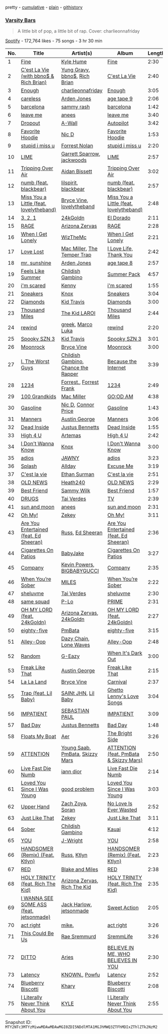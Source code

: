 pretty - [cumulative](/playlists/cumulative/37i9dQZF1DXdWMJMjqz9bm.md) - [plain](/playlists/plain/37i9dQZF1DXdWMJMjqz9bm) - [githistory](https://github.githistory.xyz/mackorone/spotify-playlist-archive/blob/main/playlists/plain/37i9dQZF1DXdWMJMjqz9bm)

### [Varsity Bars](https://open.spotify.com/playlist/37i9dQZF1DXdWMJMjqz9bm)

> A little bit of pop, a little bit of rap\. Cover: charlieonnafriday

[Spotify](https://open.spotify.com/user/spotify) - 172,764 likes - 75 songs - 3 hr 30 min

| No. | Title | Artist(s) | Album | Length |
|---|---|---|---|---|
| 1 | [Fine](https://open.spotify.com/track/2Rpxbbx0rbA7leuAshGEH3) | [Kyle Hume](https://open.spotify.com/artist/0p3tzEAt0XWrBqbrwBoN1I) | [Fine](https://open.spotify.com/album/5g58Fr5v70Ptk8EL1kjaFg) | 2:30 |
| 2 | [C'est La Vie \(with bbno$ & Rich Brian\)](https://open.spotify.com/track/0cgy8EueqwMuYzOZrW5vPB) | [Yung Gravy](https://open.spotify.com/artist/2YOYua8FpudSEiB9s88IgQ), [bbno$](https://open.spotify.com/artist/41X1TR6hrK8Q2ZCpp2EqCz), [Rich Brian](https://open.spotify.com/artist/2IDLDx25HU1nQMKde4n61a) | [C'est La Vie](https://open.spotify.com/album/4cR3Cgc4klmCeDgFkA3nz7) | 2:40 |
| 3 | [Enough](https://open.spotify.com/track/4vuVzf7BIZhDAFm3TB0Tzy) | [charlieonnafriday](https://open.spotify.com/artist/1hmTCch4tWOJmdqkf8nSRA) | [Enough](https://open.spotify.com/album/1fw8J18rs7te12Bj1UxAUo) | 3:05 |
| 4 | [careless](https://open.spotify.com/track/0SBylBekAoBQ6JpYtGDaCA) | [Arden Jones](https://open.spotify.com/artist/3mMogqf2JyBUQZxFZlC79w) | [age tape 9](https://open.spotify.com/album/0mRfxUrN7BUkxOv0ms0wdj) | 2:06 |
| 5 | [barcelona](https://open.spotify.com/track/6hLMs5N7rRkIaCRfgYEB9B) | [sammy rash](https://open.spotify.com/artist/0yXuo2N8r6dzzGgnLNLGZm) | [barcelona](https://open.spotify.com/album/2JuEOpkytQC2KsRz1cVREB) | 1:42 |
| 6 | [leave me](https://open.spotify.com/track/0vrDGR5ZjdDIBUuDep6yXT) | [anees](https://open.spotify.com/artist/2HPqVfdPh9JkBSlFG5hK6h) | [leave me](https://open.spotify.com/album/68002qOu8hxM87YLHG7Bo5) | 3:40 |
| 7 | [Dropout](https://open.spotify.com/track/2sP1ndK4tyx9mIFSuVZfTF) | [A\-Wall](https://open.spotify.com/artist/56OjNTX2bkrdGcB0staUOV) | [Autopilot](https://open.spotify.com/album/3nkc2fRxBrUp9X02PBcMjg) | 3:42 |
| 8 | [Favorite Hoodie](https://open.spotify.com/track/7si7Q6h3MSuTpRJ6v9e0Py) | [Nic D](https://open.spotify.com/artist/1XlLhtgJjC4ROQZilBZAvw) | [Favorite Hoodie](https://open.spotify.com/album/4q885P1HRolf3Gr8whgGt2) | 1:53 |
| 9 | [stupid i miss u](https://open.spotify.com/track/6rhdKbAlGnmRVfdGnvIyb8) | [Forrest Nolan](https://open.spotify.com/artist/3M8UUCqb0mIEn5S2lO13yv) | [stupid i miss u](https://open.spotify.com/album/0DGQGsxX73rGXQtpq52PuA) | 2:20 |
| 10 | [LIME](https://open.spotify.com/track/6rB46iHlnzFSds3vC3X6h4) | [Garrett Sparrow](https://open.spotify.com/artist/3DnMgnxJt61Y8bWHv2l9qs), [jackwoods](https://open.spotify.com/artist/5Jq1Pr7kLEm3h5RlkSiQ5z) | [LIME](https://open.spotify.com/album/3I6F5HlKtBFwpzpeRyHqQB) | 2:57 |
| 11 | [Tripping Over Air](https://open.spotify.com/track/7mzPAftljnsFmU6131Pqcd) | [Aidan Bissett](https://open.spotify.com/artist/4XQI4hyuy5xun1ou3SM8Oe) | [Tripping Over Air](https://open.spotify.com/album/6ZJonF00gkXNSTSI2PwyrC) | 3:02 |
| 12 | [numb \(feat\. blackbear\)](https://open.spotify.com/track/05UKPuq9D7C6YDaps38ReU) | [lilspirit](https://open.spotify.com/artist/3VWII9MTZSfIdOXr1DafzL), [blackbear](https://open.spotify.com/artist/2cFrymmkijnjDg9SS92EPM) | [numb \(feat\. blackbear\)](https://open.spotify.com/album/4jrLreiCKIGcxG0z7WcQkt) | 2:57 |
| 13 | [Miss You a Little \(feat\. lovelytheband\)](https://open.spotify.com/track/2tijppLc0gaWA2AfPDANvq) | [Bryce Vine](https://open.spotify.com/artist/1ShZZUjkbXCjhwrb18BA8I), [lovelytheband](https://open.spotify.com/artist/4KJ6jujcNPzOyhdNoiNftp) | [Miss You a Little \(feat\. lovelytheband\)](https://open.spotify.com/album/67OpexBmynKW5tWHE7PYOX) | 2:48 |
| 14 | [3, 2, 1](https://open.spotify.com/track/2hx8cZug1bgRMXgW5RCTUV) | [24kGoldn](https://open.spotify.com/artist/6fWVd57NKTalqvmjRd2t8Z) | [El Dorado](https://open.spotify.com/album/270o30h7cAlEhBnbuSpFZq) | 2:11 |
| 15 | [RAGE](https://open.spotify.com/track/2JbwQteW6QQ2M2RIqGWY6h) | [Arizona Zervas](https://open.spotify.com/artist/0vRvGUQVUjytro0xpb26bs) | [RAGE](https://open.spotify.com/album/5RmYLr4JvrT34dc5efzt6X) | 2:28 |
| 16 | [When I Get Lonely](https://open.spotify.com/track/1d4c9HSOY8hy5krzdKxEyh) | [WizTheMc](https://open.spotify.com/artist/3ebS2RuCq8QeLyndUDmgB5) | [When I Get Lonely](https://open.spotify.com/album/13FMlTKRNL5akAlum5tc5O) | 2:21 |
| 17 | [Love Lost](https://open.spotify.com/track/0N9C80kcgL0xXGduKnYKWi) | [Mac Miller](https://open.spotify.com/artist/4LLpKhyESsyAXpc4laK94U), [The Temper Trap](https://open.spotify.com/artist/4W48hZAnAHVOC2c8WH8pcq) | [I Love Life, Thank You](https://open.spotify.com/album/1XEycvgUklYgcYEUf7vbij) | 2:42 |
| 18 | [mr\. sunshine](https://open.spotify.com/track/6x984mI891z1E2sVwYumUx) | [Arden Jones](https://open.spotify.com/artist/3mMogqf2JyBUQZxFZlC79w) | [age tape 8](https://open.spotify.com/album/5cYaUdDHrHhOIsTlHU9Tbk) | 2:57 |
| 19 | [Feels Like Summer](https://open.spotify.com/track/7p4vHnYXkxlzvfePJVpcTr) | [Childish Gambino](https://open.spotify.com/artist/73sIBHcqh3Z3NyqHKZ7FOL) | [Summer Pack](https://open.spotify.com/album/15k99o4mZJ9mfpQGIOrZ45) | 4:57 |
| 20 | [i'm scared](https://open.spotify.com/track/2lfKrToxQQ4oFZcBv0ZjeQ) | [Kenny](https://open.spotify.com/artist/6Hw5BJKxWydV5VuEnzqpIv) | [i'm scared](https://open.spotify.com/album/5SuQMgybdbtnaRRin1P1bZ) | 1:55 |
| 21 | [Sneakers](https://open.spotify.com/track/3eLfICfDzCQrP8pOajVGiJ) | [Knox](https://open.spotify.com/artist/61S5H9Lxn1PDUvu1TV0kCX) | [Sneakers](https://open.spotify.com/album/203lgkbyUvtaZAExgXr3Ge) | 3:04 |
| 22 | [Diamonds](https://open.spotify.com/track/1PMCaOsItHt7Wc02FCdpdv) | [Kid Travis](https://open.spotify.com/artist/6UWui6Csqc1ywqnDzjOWnk) | [Diamonds](https://open.spotify.com/album/0IzUNWsQuZPVncXMMx25AN) | 3:00 |
| 23 | [Thousand Miles](https://open.spotify.com/track/1r8ZCjfrQxoy2wVaBUbpwg) | [The Kid LAROI](https://open.spotify.com/artist/2tIP7SsRs7vjIcLrU85W8J) | [Thousand Miles](https://open.spotify.com/album/5x23D06mbAdtkU9N9JrZyf) | 2:44 |
| 24 | [rewind](https://open.spotify.com/track/66orvVes79w0dZao9ZIw97) | [greek](https://open.spotify.com/artist/23FgP9gxRT6QMcRhsV71kY), [Marco Luka](https://open.spotify.com/artist/4tjqHer0BFQbJ1FVyWhffM) | [rewind](https://open.spotify.com/album/1bHhbJVvzqeKTKNEK2aU8T) | 2:20 |
| 25 | [Spooky SZN 3](https://open.spotify.com/track/5Lr1ffVzV34ash1NqbAPIR) | [Kid Travis](https://open.spotify.com/artist/6UWui6Csqc1ywqnDzjOWnk) | [Spooky SZN 3](https://open.spotify.com/album/2azBbeh6hFJvP0eLUGn7hz) | 3:01 |
| 26 | [Moonrock](https://open.spotify.com/track/79dt40lQLm46E1WPVYLvTO) | [Bryce Vine](https://open.spotify.com/artist/1ShZZUjkbXCjhwrb18BA8I) | [Moonrock](https://open.spotify.com/album/49J53goWppUwvbTn8Gcej5) | 3:00 |
| 27 | [I\. The Worst Guys](https://open.spotify.com/track/0kErPGykp7EJo7L5fx8YjB) | [Childish Gambino](https://open.spotify.com/artist/73sIBHcqh3Z3NyqHKZ7FOL), [Chance the Rapper](https://open.spotify.com/artist/1anyVhU62p31KFi8MEzkbf) | [Because the Internet](https://open.spotify.com/album/62yjWIhnATHxPqGbgC9Lqr) | 3:39 |
| 28 | [1234](https://open.spotify.com/track/4UQPvROrUn90skWOg9TURi) | [Forrest.](https://open.spotify.com/artist/6chWbUfdu6ibyaCXM1w8kQ), [Forrest Frank](https://open.spotify.com/artist/1scVfBymTr3CeZ4imMj1QJ) | [1234](https://open.spotify.com/album/3bcd3bKiWvgLgVk8lGux27) | 2:49 |
| 29 | [100 Grandkids](https://open.spotify.com/track/4z0PnuB07fxtVZZRWsCfxb) | [Mac Miller](https://open.spotify.com/artist/4LLpKhyESsyAXpc4laK94U) | [GO:OD AM](https://open.spotify.com/album/2Tyx5dLhHYkx6zeAdVaTzN) | 4:38 |
| 30 | [Gasoline](https://open.spotify.com/track/4sFzAOD1uiP2Ww5XA1OHJf) | [Nic D](https://open.spotify.com/artist/1XlLhtgJjC4ROQZilBZAvw), [Connor Price](https://open.spotify.com/artist/5zixe6AbgXPqt4c1uSl94L) | [Gasoline](https://open.spotify.com/album/0fGaL3TZgjzCsBZRl9Abxr) | 1:43 |
| 31 | [Manners](https://open.spotify.com/track/4YnKb0qfI6j56S0UiaewIC) | [Austin George](https://open.spotify.com/artist/5SVHLhz1Vv5m4xmkT4Pk6D) | [Manners](https://open.spotify.com/album/2C4Q3GT9PHp3UYIgSNJSVq) | 3:06 |
| 32 | [Dead Inside](https://open.spotify.com/track/6Sjmx09ykOw95BvbbGH0cY) | [Justus Bennetts](https://open.spotify.com/artist/4PcesEvU9iICf7dwNt5B3l) | [Dead Inside](https://open.spotify.com/album/1VevxxrVO5mBQFuw1s89xt) | 1:55 |
| 33 | [High 4 U](https://open.spotify.com/track/4i4JycD1WDecXoRW5j41Ge) | [Artemas](https://open.spotify.com/artist/0PCCGZ0wGLizHt2KZ7hhA2) | [High 4 U](https://open.spotify.com/album/2eqnG7Avs0kQlpL3bN93so) | 2:42 |
| 34 | [I Don't Wanna Know](https://open.spotify.com/track/5QuoJpaWSzbjnIF5ESnQfg) | [Knox](https://open.spotify.com/artist/61S5H9Lxn1PDUvu1TV0kCX) | [I Don't Wanna Know](https://open.spotify.com/album/684CYr1q739L7EVd4bjdhO) | 3:00 |
| 35 | [adios](https://open.spotify.com/track/3gfve6BgoTkZK3uBkqttz8) | [JAWNY](https://open.spotify.com/artist/25pd339V2rRJo84USlcSRP) | [adios](https://open.spotify.com/album/3HfZG3EM11UpuzfQxWcHIK) | 3:23 |
| 36 | [Splash](https://open.spotify.com/track/56K7o58HvDoJW9ABFhJrmR) | [Allday](https://open.spotify.com/artist/2Ltr0s15RyvsjqWzSmiSRs) | [Excuse Me](https://open.spotify.com/album/5fkjcxPbrRsPGruhqix8pF) | 3:19 |
| 37 | [C'est la vie](https://open.spotify.com/track/0EYAj4bb4v3r4S3lXBJ37r) | [Ethan Surman](https://open.spotify.com/artist/12o3BOYKBwjbsjrW0Fm7iu) | [C'est la vie](https://open.spotify.com/album/5h4deWk0g9b3wC5YCSqx8I) | 2:51 |
| 38 | [OLD NEWS](https://open.spotify.com/track/3uY6ip9RD3AB7lWJHSWAp9) | [Heath240](https://open.spotify.com/artist/1ojvdyodoMexNXR8my5FOo) | [OLD NEWS](https://open.spotify.com/album/0zVNdC56TzBMNX4k6v8JbQ) | 2:29 |
| 39 | [Best Friend](https://open.spotify.com/track/4m2Fep3UwjUkUTJ4KPnJZ0) | [Sammy Wilk](https://open.spotify.com/artist/36TGx7BxtQA4uz6irWnX3T) | [Best Friend](https://open.spotify.com/album/3DSVVQaWs48NaxWv0AaP6L) | 1:57 |
| 40 | [DRUGS](https://open.spotify.com/track/6Lf2Gu0656z3fzimF402nY) | [Tai Verdes](https://open.spotify.com/artist/2kCO8LXN1usaOPL3iEE28I) | [TV](https://open.spotify.com/album/79FheIcTpTUgXlp8i4hQ34) | 2:39 |
| 41 | [sun and moon](https://open.spotify.com/track/769Ld8demNhMgVLAQcjTDn) | [anees](https://open.spotify.com/artist/2HPqVfdPh9JkBSlFG5hK6h) | [sun and moon](https://open.spotify.com/album/4bUd4H9GN11TlKhJDBUGsc) | 2:31 |
| 42 | [Oh My!](https://open.spotify.com/track/23GrnBNBJhVlYlraSi3sT3) | [Zekey](https://open.spotify.com/artist/3hHPnggcxDaU07Tc91RXAA) | [Oh My!](https://open.spotify.com/album/5NBpzjZMW5PCvxVCNSTwrD) | 3:11 |
| 43 | [Are You Entertained \(feat\. Ed Sheeran\)](https://open.spotify.com/track/5bLGQqcpsz5ISWeihZfJnR) | [Russ](https://open.spotify.com/artist/1z7b1Pr1rSlvWRzsW3HOrS), [Ed Sheeran](https://open.spotify.com/artist/6eUKZXaKkcviH0Ku9w2n3V) | [Are You Entertained \(feat\. Ed Sheeran\)](https://open.spotify.com/album/1ZxzpJ4MVEbxilQfEnY0n9) | 2:36 |
| 44 | [Cigarettes On Patios](https://open.spotify.com/track/0LJDFZohBgWOMvXQw0cc9W) | [BabyJake](https://open.spotify.com/artist/07Asx51VtMw5kbNXKrpZlq) | [Cigarettes On Patios](https://open.spotify.com/album/5vN3lm8mcpQ9IoQ3Xutrkw) | 3:27 |
| 45 | [Company](https://open.spotify.com/track/5x5xVKKT0jltPqjtWfmJTn) | [Kevin Powers](https://open.spotify.com/artist/4X8TR9pBFyewFlIDYt1o2s), [BIGBABYGUCCI](https://open.spotify.com/artist/1ra8ujbJcZrV5aUjcfzFKs) | [Company](https://open.spotify.com/album/1t0NQ9kXjNVFmWRwV1iDcg) | 2:35 |
| 46 | [When You’re Sober](https://open.spotify.com/track/0aJcuvNNJh9ncKBqqfLiIG) | [MILES](https://open.spotify.com/artist/5QqCSh9Ri3B7Tw6HNQkPQH) | [When You’re Sober](https://open.spotify.com/album/1mcGX0oGxfYzIWINPFKytq) | 2:22 |
| 47 | [sheluvme](https://open.spotify.com/track/64Ds8EuwkeGSOeXDzXLRZz) | [Tai Verdes](https://open.spotify.com/artist/2kCO8LXN1usaOPL3iEE28I) | [sheluvme](https://open.spotify.com/album/4jg0Buspy2uDrSajhm6rnm) | 2:30 |
| 48 | [same squad](https://open.spotify.com/track/0YCl0i8CTDqtISiphhLIE8) | [P\-Lo](https://open.spotify.com/artist/2QLM9IFaHBtB16b8ZDaA3A) | [PRIME](https://open.spotify.com/album/6hXlWzbFJ2JNBi3BWnEEyL) | 2:31 |
| 49 | [OH MY LORD \(feat\. 24kGoldn\)](https://open.spotify.com/track/1hQTaxMocyO7uH3Mko9Tn2) | [Arizona Zervas](https://open.spotify.com/artist/0vRvGUQVUjytro0xpb26bs), [24kGoldn](https://open.spotify.com/artist/6fWVd57NKTalqvmjRd2t8Z) | [OH MY LORD \(feat\. 24kGoldn\)](https://open.spotify.com/album/5G8RlksQs4NlBrWcLEDPjY) | 2:27 |
| 50 | [eighty\-five](https://open.spotify.com/track/6f8J5ZqWB5E8oKosn4h7c5) | [PmBata](https://open.spotify.com/artist/3jeXY6LJU0ZiKhXoXa9rRw) | [eighty\-five](https://open.spotify.com/album/3gb0W6DnHhwkJq0ZSFqnAe) | 3:15 |
| 51 | [Alley\-Oop](https://open.spotify.com/track/00lroakMBzkEPKCt2eNfrf) | [Dazy Chain](https://open.spotify.com/artist/2gHF2JSNXKMMTfF1mQxEK9), [Lone Waves](https://open.spotify.com/artist/45EpHuWKvRCZZSVininBeS) | [Alley\-Oop](https://open.spotify.com/album/0OJLq8CREfpFv87oUACfF4) | 2:48 |
| 52 | [Random](https://open.spotify.com/track/422lAAWQO9TqL1LxIPdhOn) | [G\-Eazy](https://open.spotify.com/artist/02kJSzxNuaWGqwubyUba0Z) | [When It's Dark Out](https://open.spotify.com/album/09Q3WwGYsQe5ognkvVkmCu) | 3:00 |
| 53 | [Freak Like That](https://open.spotify.com/track/4jCA5lFRXy7PkryLP7UIc8) | [Austin George](https://open.spotify.com/artist/5SVHLhz1Vv5m4xmkT4Pk6D) | [Freak Like That](https://open.spotify.com/album/1QjzC5LHTgCcbvP66LibBE) | 2:15 |
| 54 | [La La Land](https://open.spotify.com/track/7taeV6Kz3xIgjx5QR0eG8p) | [Bryce Vine](https://open.spotify.com/artist/1ShZZUjkbXCjhwrb18BA8I) | [Carnival](https://open.spotify.com/album/1gTkvHFHZhcFMhpy0Ko2Ln) | 2:37 |
| 55 | [Trap \(feat\. Lil Baby\)](https://open.spotify.com/track/2Y8hY4rRRQQjdaZkkwzpd9) | [SAINt JHN](https://open.spotify.com/artist/0H39MdGGX6dbnnQPt6NQkZ), [Lil Baby](https://open.spotify.com/artist/5f7VJjfbwm532GiveGC0ZK) | [Ghetto Lenny's Love Songs](https://open.spotify.com/album/0ufGvePLRPce9olVIZhRyE) | 3:04 |
| 56 | [IMPATIENT](https://open.spotify.com/track/37dVuP5d1BtVDagETMqP3k) | [SEBASTIAN PAUL](https://open.spotify.com/artist/1tQu5TjcAK68fx8qrc8ZgF) | [IMPATIENT](https://open.spotify.com/album/6GH9V2pkHwDjCNWhDkGQM4) | 3:09 |
| 57 | [Bad Day](https://open.spotify.com/track/3wA4ronkc8ZcPXUP0fDgYA) | [Justus Bennetts](https://open.spotify.com/artist/4PcesEvU9iICf7dwNt5B3l) | [Bad Day](https://open.spotify.com/album/3k1lFVPUbpxngCtvkB9JkA) | 1:48 |
| 58 | [Floats My Boat](https://open.spotify.com/track/2xH94bp1TPSMPPPnnSwIGL) | [Aer](https://open.spotify.com/artist/25hbSOMmbhgqvonjC876UJ) | [The Bright Side](https://open.spotify.com/album/3p6L2cN8kt6nOVL1TUtPWZ) | 3:26 |
| 59 | [ATTENTION](https://open.spotify.com/track/7l8MgcIPx3tDfNpyKzr9ey) | [Young Saab](https://open.spotify.com/artist/3koEtGT6SxcjRgwh6YwDx5), [PmBata](https://open.spotify.com/artist/3jeXY6LJU0ZiKhXoXa9rRw), [Skizzy Mars](https://open.spotify.com/artist/00Z3UDoAQwzvGu13HoAM7J) | [ATTENTION \(feat\. PmBata & Skizzy Mars\)](https://open.spotify.com/album/4F3BB0GXrYIMOwCDF1vfgn) | 2:50 |
| 60 | [Live Fast Die Numb](https://open.spotify.com/track/10omO03JNpJwhjo538gdNc) | [iann dior](https://open.spotify.com/artist/6ASri4ePR7RlsvIQgWPJpS) | [Live Fast Die Numb](https://open.spotify.com/album/5B9ZNrfIASmrJOrf7AyLaH) | 2:14 |
| 61 | [Loved You Since I Was Young](https://open.spotify.com/track/4ayHZpebCShYtJuSL8701H) | [good problem](https://open.spotify.com/artist/3aRk4W0Y1YbyEXJT6UL2cK) | [Loved You Since I Was Young](https://open.spotify.com/album/7u4FHNJdVRLDLuum8iJnkd) | 3:03 |
| 62 | [Upper Hand](https://open.spotify.com/track/4BIXStJCdslgGUnuoz87JC) | [Zach Zoya](https://open.spotify.com/artist/0lMsSW9R8prEif6Q3aVnEH), [Soran](https://open.spotify.com/artist/4CJrJassgp2sYfvhNPKh9x) | [No Love Is Ever Wasted](https://open.spotify.com/album/0riXZXCMgIwXMPmrJhXErZ) | 2:52 |
| 63 | [Just Like That](https://open.spotify.com/track/3vRSduRquXh9U5EvRB7mS7) | [Zekey](https://open.spotify.com/artist/3hHPnggcxDaU07Tc91RXAA) | [Just Like That](https://open.spotify.com/album/3xml1yNnc0XUO1oOnOSoDU) | 3:11 |
| 64 | [Sober](https://open.spotify.com/track/6YuFv5d7iGeNnFMu6xphZl) | [Childish Gambino](https://open.spotify.com/artist/73sIBHcqh3Z3NyqHKZ7FOL) | [Kauai](https://open.spotify.com/album/3EyDuWSBOZGl5CAlBkSrOE) | 4:12 |
| 65 | [YOU](https://open.spotify.com/track/0rXaoCJbmIUdMIKQwinA0k) | [J\-Wright](https://open.spotify.com/artist/4ZwarqrZFCfYgb3F4KS6gr) | [YOU](https://open.spotify.com/album/2AMsS7LgT4DAgMfRTTo7r0) | 2:58 |
| 66 | [HANDSOMER \(Remix\) \(Feat\. Ktlyn\)](https://open.spotify.com/track/0vp1sk3FzuDBeLMLcRhQdL) | [Russ](https://open.spotify.com/artist/1z7b1Pr1rSlvWRzsW3HOrS), [Ktlyn](https://open.spotify.com/artist/6FaLegXtqjGZBH5VFrOlwG) | [HANDSOMER \(Remix\) \(Feat\. Ktlyn\)](https://open.spotify.com/album/5EMb5JomVavgkhB6ce0xfS) | 2:23 |
| 67 | [RED](https://open.spotify.com/track/7Kq8I68J8fJkQEEZwfrK18) | [Blake and Miles](https://open.spotify.com/artist/1vq0ZWY33ZutMpMbQSxAEv) | [RED](https://open.spotify.com/album/05ce3g0KL8Q9zWFBHBvhx0) | 2:38 |
| 68 | [HOLY TRINITY \(feat\. Rich The Kid\)](https://open.spotify.com/track/02D7cBNL1rpCkvTja8S1ns) | [Arizona Zervas](https://open.spotify.com/artist/0vRvGUQVUjytro0xpb26bs), [Rich The Kid](https://open.spotify.com/artist/1pPmIToKXyGdsCF6LmqLmI) | [HOLY TRINITY \(feat\. Rich The Kid\)](https://open.spotify.com/album/0ev0saRGsMUB9MxtWZnliz) | 2:35 |
| 69 | [I WANNA SEE SOME ASS \(feat\. jetsonmade\)](https://open.spotify.com/track/2aWVaW1p2kUc5yuKwBmRJi) | [Jack Harlow](https://open.spotify.com/artist/2LIk90788K0zvyj2JJVwkJ), [jetsonmade](https://open.spotify.com/artist/0UcXjTpzt0DmIwPSNwlJfF) | [Sweet Action](https://open.spotify.com/album/7AaqMMiYMvnMB3RcS8u3EY) | 2:05 |
| 70 | [act right](https://open.spotify.com/track/1Xwhdmv9VnPjYL4hAwLQjn) | [mike.](https://open.spotify.com/artist/5G9kmDLg3OeUyj8KVBLzbu) | [act right](https://open.spotify.com/album/66kLoEXcmlSRFkyEwjjpZW) | 3:26 |
| 71 | [This Could Be Us](https://open.spotify.com/track/4jTiyLlOJVJj3mCr7yfPQD) | [Rae Sremmurd](https://open.spotify.com/artist/7iZtZyCzp3LItcw1wtPI3D) | [SremmLife](https://open.spotify.com/album/6eDx949ONWDCN0O22wFZf7) | 3:26 |
| 72 | [DITTO](https://open.spotify.com/track/3MrZcAFdNmtPVbob9QYvs4) | [Aries](https://open.spotify.com/artist/3hOdow4ZPmrby7Q1wfPLEy) | [BELIEVE IN ME, WHO BELIEVES IN YOU](https://open.spotify.com/album/1eLp5qe0nJkOb3rzqnbme0) | 2:30 |
| 73 | [Latency](https://open.spotify.com/track/24bcu7IGNipuid5nU7oqgU) | [KNOWN.](https://open.spotify.com/artist/1hq8aXIxLXBwfeXGD1sGot), [Powfu](https://open.spotify.com/artist/6bmlMHgSheBauioMgKv2tn) | [Latency](https://open.spotify.com/album/4cOomZu7ZP0IZdcuSy15sh) | 2:52 |
| 74 | [Blueberry Biscotti](https://open.spotify.com/track/4Jdz6B3w69AHsWHBg80SZK) | [Khary](https://open.spotify.com/artist/4489Zgs4RNq2ZtSh3UnOxZ) | [Blueberry Biscotti](https://open.spotify.com/album/26n48B6Svxy9Wsp5hzrmQ4) | 2:08 |
| 75 | [I Literally Never Think About You](https://open.spotify.com/track/2HMxow43AQQGcsMoi0YEcq) | [KYLE](https://open.spotify.com/artist/4qBgvVog0wzW75IQ48mU7v) | [I Literally Never Think About You](https://open.spotify.com/album/3dSrqg19hoTFp8AeI7MEeX) | 2:55 |

Snapshot ID: `MTY2NTc3MTYzMiwwMDAwMDAwMGI0ZDI5NDdlMTA1MGJhMWQ3ZTFhMDIxZThlZTk2NzM2`
